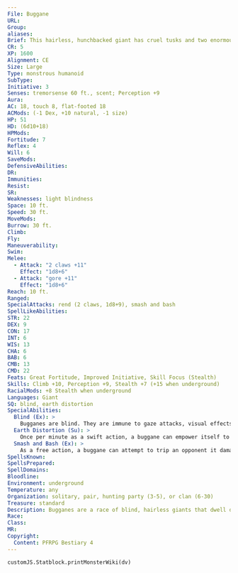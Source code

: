 ```yaml
---
File: Buggane
URL: 
Group: 
aliases: 
Brief: This hairless, hunchbacked giant has cruel tusks and two enormous, blunt-clawed fists that look strong enough to shatter stone.
CR: 5
XP: 1600
Alignment: CE
Size: Large
Type: monstrous humanoid
SubType: 
Initiative: 3
Senses: tremorsense 60 ft., scent; Perception +9
Aura: 
AC: 18, touch 8, flat-footed 18
ACMods: (-1 Dex, +10 natural, -1 size)
HP: 51
HD: (6d10+18)
HPMods: 
Fortitude: 7
Reflex: 4
Will: 6
SaveMods: 
DefensiveAbilities: 
DR: 
Immunities: 
Resist: 
SR: 
Weaknesses: light blindness
Space: 10 ft.
Speed: 30 ft.
MoveMods: 
Burrow: 30 ft.
Climb: 
Fly: 
Maneuverability: 
Swim: 
Melee: 
  - Attack: "2 claws +11"
    Effect: "1d8+6"
  - Attack: "gore +11"
    Effect: "1d8+6"
Reach: 10 ft.
Ranged: 
SpecialAttacks: rend (2 claws, 1d8+9), smash and bash
SpellLikeAbilities: 
STR: 22
DEX: 9
CON: 17
INT: 6
WIS: 13
CHA: 6
BAB: 6
CMB: 13
CMD: 22
Feats: Great Fortitude, Improved Initiative, Skill Focus (Stealth)
Skills: Climb +10, Perception +9, Stealth +7 (+15 when underground)
RacialMods: +8 Stealth when underground
Languages: Giant
SQ: blind, earth distortion
SpecialAbilities:
  Blind (Ex): >
    Bugganes are blind. They are immune to gaze attacks, visual effects, illusions, and other attack forms that rely on sight.
  Earth Distortion (Su): >
    Once per minute as a swift action, a buggane can empower itself to completely ignore the physicality of stone and metal, enabling it to pass through stone and metal barriers as easily as air. Until the beginning of the buggane's next turn, the buggane has earth glide and takes no damage from stone or metal weapons, or from the natural attacks of creatures of the earth subtype or stone or metal constructs. Additionally, a buggane's melee attacks ignore any AC bonus (including enhancement bonuses) from metal or stone armor and shields. While using earth distortion, the buggane cannot damage stone or metal constructs or creatures of the earth subtype with its natural attacks.
  Smash and Bash (Ex): >
    As a free action, a buggane can attempt to trip an opponent it damages with its rend attack without provoking an attack of opportunity. If the trip attempt fails, the buggane cannot be tripped in return. If the trip attempt is successful, the target must succeed at a DC 19 Fortitude save or be stunned for 1 round. The save DC is Strength-based.
SpellsKnown: 
SpellsPrepared: 
SpellDomains: 
Bloodline: 
Environment: underground
Temperature: any
Organization: solitary, pair, hunting party (3-5), or clan (6-30)
Treasure: standard
Description: Bugganes are a race of blind, hairless giants that dwell deep underground. Distantly related to ogres, bugganes share their surface-dwelling cousins' appetite for the flesh of sentient beings, and are coldly efficient killers who tenaciously stalk their prey in absolute silence. Bugganes pursue and slay those who trespass into their well-marked territories, carrying their victims back to their lairs where they are unceremoniously consumed by the entire clan. Dull-witted and savage, bugganes disdain the use of even the most primitive weapons and tools. They rely on their tusks and claws, all of which are capable of shredding flesh, bone, and solid rock with equal ease. Their useless, mole-like eyes react painfully to bright light. A typical buggane stands between 8 and 9 feet tall and weighs 900 pounds.
Race: 
Class: 
MR: 
Copyright:
  Content: PFRPG Bestiary 4
---
```

```dataviewjs
customJS.Statblock.printMonsterWiki(dv)
```
